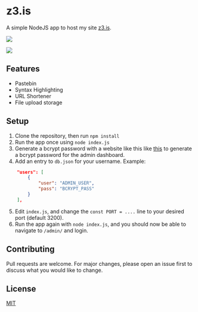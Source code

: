 # z3.is
A simple NodeJS app to host my site [z3.is](https://z3.is).

![](https://i.gyazo.com/96bb9137a6b9832036eca2e4cc38e458.png)

![](https://i.gyazo.com/244d4cb045c8f3f6fbad8af34a3f3740.png)

## Features
* Pastebin
* Syntax Highlighting
* URL Shortener
* File upload storage

## Setup
1. Clone the repository, then run `npm install`
2. Run the app once using `node index.js`
3. Generate a bcrypt password with a website like this like [this](https://gchq.github.io/CyberChef/#recipe=Bcrypt(12)&input=eW91cl9wYXNzd29yZA) to generate a bcrypt password for the admin dashboard.
4. Add an entry to `db.json` for your username. Example:
```json
    "users": [
        {
            "user": "ADMIN_USER",
            "pass": "BCRYPT_PASS"
        }
    ],
```
5. Edit `index.js`, and change the `const PORT = ....` line to your desired port (default 3200).
6. Run the app again with `node index.js`, and you should now be able to navigate to `/admin/` and login.

## Contributing
Pull requests are welcome. For major changes, please open an issue first to discuss what you would like to change.

## License
[MIT](https://choosealicense.com/licenses/mit/)